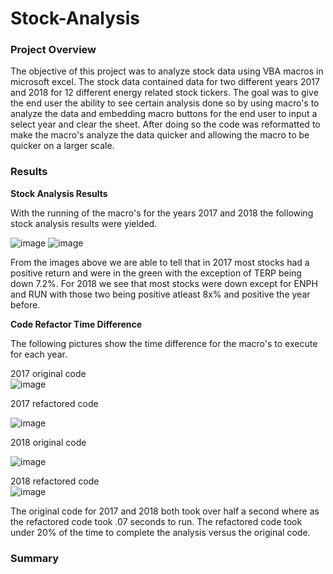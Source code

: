 # Stock-Analysis

### Project Overview

The objective of this project was to analyze stock data using VBA macros in microsoft excel. The stock data contained data for two different years 2017 and 2018 for 12 different energy related stock tickers. The goal was to give the end user the ability to see certain analysis done so by using macro's to analyze the data and embedding macro buttons for the end user to input a select year and clear the sheet. After doing so the code was reformatted to make the macro's analyze the data quicker and allowing the macro to be quicker on a larger scale.

### Results 

**Stock Analysis Results**

With the running of the macro's for the years 2017 and 2018 the following stock analysis results were yielded.

![image](https://user-images.githubusercontent.com/85713568/136495839-e79694eb-78b0-4e8e-a92f-354374df99cc.png)
![image](https://user-images.githubusercontent.com/85713568/136495906-f548a9e1-cf06-4c4e-a2ea-5ae83a7544ea.png)

From the images above we are able to tell that in 2017 most stocks had a positive return and were in the green with the exception of TERP being down 7.2%.
For 2018 we see that most stocks were down except for ENPH and RUN with those two being positive atleast 8x% and positive the year before.

**Code Refactor Time Difference**

The following pictures show the time difference for the macro's to execute for each year.

2017 original code                                                        
![image](https://user-images.githubusercontent.com/85713568/136496649-6190e494-2d39-4df2-bd83-d93a3f2ca4af.png)

2017 refactored code

![image](https://user-images.githubusercontent.com/85713568/136497045-8a89f9ef-ae14-44f5-a8f9-d37d96850d0c.png)


2018 original code

![image](https://user-images.githubusercontent.com/85713568/136497151-13cef933-502a-4b0a-a241-4e21b1f47a0a.png)

2018 refactored code  
![image](https://user-images.githubusercontent.com/85713568/136497191-887164cb-0bfa-4c20-9e14-aef8de0a4e1a.png)

The original code for 2017 and 2018 both took over half a second where as the refactored code took .07 seconds to run. The refactored code took under 20% of the time to complete the analysis versus the original code.

### Summary
















